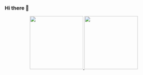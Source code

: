 ### Hi there 👋

<div align="center">
  <a href="https://github.com/mtsantinello">
  <img height="170em" src="https://github-readme-stats.vercel.app/api?username=mtsantinello&show_icons=true&theme=dracula&include_all_commits=true&count_private=true"/>
  <img height="170em" src="https://github-readme-stats.vercel.app/api/top-langs/?username=mtsantinello&layout=compact&langs_count=7&theme=dracula"/>
</div>
